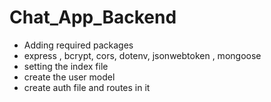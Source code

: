 # Chat_App_Backend

  - Adding required packages
  - express , bcrypt, cors, dotenv, jsonwebtoken , mongoose
  - setting the index file
  - create the user model
  - create auth file and routes in it